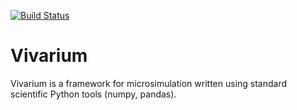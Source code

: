 [![Build Status](https://travis-ci.org/ihmeuw/vivarium.svg?branch=master)](https://travis-ci.org/ihmeuw/vivarium)
# Vivarium

Vivarium is a framework for microsimulation written using standard scientific Python tools (numpy, pandas).
